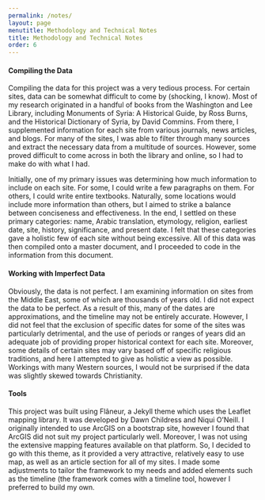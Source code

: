 ```yaml
---
permalink: /notes/
layout: page
menutitle: Methodology and Technical Notes
title: Methodology and Technical Notes
order: 6
---
```

#### Compiling the Data

Compiling the data for this project was a very tedious process. For certain sites, data can be somewhat difficult to come by (shocking, I know). Most of my research originated in a handful of books from the Washington and Lee Library, including Monuments of Syria: A Historical Guide, by Ross Burns, and the Historical Dictionary of Syria, by David Commins. From there, I supplemented information for each site from various journals, news articles, and blogs. For many of the sites, I was able to filter through many sources and extract the necessary data from a multitude of sources. However, some proved difficult to come across in both the library and online, so I had to make do with what I had.

Initially, one of my primary issues was determining how much information to include on each site. For some, I could write a few paragraphs on them. For others, I could write entire textbooks. Naturally, some locations would include more information than others, but I aimed to strike a balance between conciseness and effectiveness. In the end, I settled on these primary categories: name, Arabic translation, etymology, religion, earliest date, site, history, significance, and present date. I felt that these categories gave a holistic few of each site without being excessive. All of this data was then compiled onto a master document, and I proceeded to code in the information from this document.

#### Working with Imperfect Data

Obviously, the data is not perfect. I am examining information on sites from the Middle East, some of which are thousands of years old. I did not expect the data to be perfect. As a result of this, many of the dates are approximations, and the timeline may not be entirely accurate. However, I did not feel that the exclusion of specific dates for some of the sites was particularly detrimental, and the use of periods or ranges of years did an adequate job of providing proper historical context for each site. Moreover, some details of certain sites may vary based off of specific religious traditions, and here I attempted to give as holistic a view as possible. Workings with many Western sources, I would not be surprised if the data was slightly skewed towards Christianity.

#### Tools

This project was built using Flâneur, a Jekyll theme which uses the Leaflet mapping library. It was developed by Dawn Childress and Niqui O’Neill. I originally intended to use ArcGIS on a bootstrap site, however I found that ArcGIS did not suit my project particularly well. Moreover, I was not using the extensive mapping features available on that platform. So, I decided to go with this theme, as it provided a very attractive, relatively easy to use map, as well as an article section for all of my sites. I made some adjustments to tailor the framework to my needs and added elements such as the timeline (the framework comes with a timeline tool, however I preferred to build my own. 

